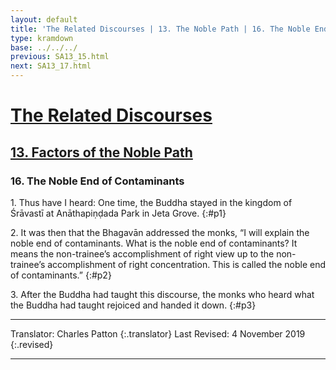 ```yaml
---
layout: default
title: 'The Related Discourses | 13. The Noble Path | 16. The Noble End of Contaminants'
type: kramdown
base: ../../../
previous: SA13_15.html
next: SA13_17.html
---
```


# [The Related Discourses](../index.html)
## [13. Factors of the Noble Path](index.html)
### 16. The Noble End of Contaminants

1\. Thus have I heard: One time, the Buddha stayed in the kingdom of Śrāvastī at Anāthapiṇḍada Park in Jeta Grove.
{:#p1}

2\. It was then that the Bhagavān addressed the monks, “I will explain the noble end of contaminants. What is the noble end of contaminants? It means the non-trainee’s accomplishment of right view up to the non-trainee’s accomplishment of right concentration. This is called the noble end of contaminants.”
{:#p2}

3\. After the Buddha had taught this discourse, the monks who heard what the Buddha had taught rejoiced and handed it down.
{:#p3}

---

Translator: Charles Patton
{:.translator}
Last Revised: 4 November 2019
{:.revised}

---